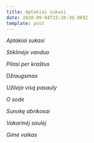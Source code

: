 ```yaml
---
title: Aptakiai sukasi
date: 2020-09-04T15:20:30.969Z
template: post
---
```

*Aptakiai sukasi*

*Stiklinėje vanduo*

*Pilasi per kraštus*

*Džiaugsmas*

*Užlieja visą pasauly*

*O sode*

*Sunokę abrikosai*

*Vakarinėj saulėj* 

*Gimė vaikas*